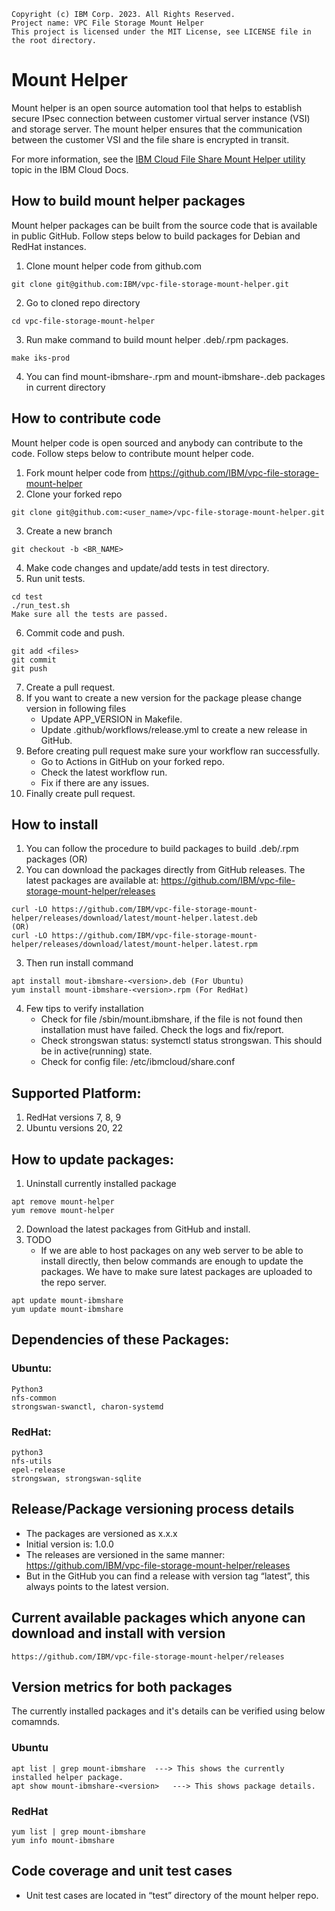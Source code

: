 ```
Copyright (c) IBM Corp. 2023. All Rights Reserved.
Project name: VPC File Storage Mount Helper
This project is licensed under the MIT License, see LICENSE file in the root directory.
```

# Mount Helper
Mount helper is an open source automation tool that helps to establish secure IPsec connection between customer virtual server instance (VSI) and storage server. The mount helper ensures that the communication between the customer VSI and the file share is encrypted in transit.

For more information, see the [IBM Cloud File Share Mount Helper utility](https://cloud.ibm.com/docs/vpc?topic=vpc-file-storage-vpc-eit&interface=ui#fs-mount-helper-utility) topic in the IBM Cloud Docs.

## How to build mount helper packages
Mount helper packages can be built from the source code that is available in public GitHub. Follow steps below to build packages for Debian and RedHat instances.
1. Clone mount helper code from github.com
```
git clone git@github.com:IBM/vpc-file-storage-mount-helper.git
```
2. Go to cloned repo directory
```
cd vpc-file-storage-mount-helper
```
3. Run make command to build mount helper .deb/.rpm packages.
```
make iks-prod
```
4. You can find mount-ibmshare-<version>.rpm and mount-ibmshare-<version>.deb packages in current directory

## How to contribute code
Mount helper code is open sourced and anybody can contribute to the code. Follow steps below to contribute mount helper code.
1. Fork mount helper code from https://github.com/IBM/vpc-file-storage-mount-helper
2. Clone your forked repo
```
git clone git@github.com:<user_name>/vpc-file-storage-mount-helper.git
```
3. Create a new branch
```
git checkout -b <BR_NAME>
```
4. Make code changes and update/add tests in test directory.
5. Run unit tests.
```
cd test
./run_test.sh
Make sure all the tests are passed.
```
6. Commit code and push.
```
git add <files>
git commit
git push
```
7. Create a pull request.
8. If you want to create a new version for the package please change version in following files
   - Update APP_VERSION in Makefile.
   - Update .github/workflows/release.yml to create a new release in GitHub.
9. Before creating pull request make sure your workflow ran successfully.
   - Go to Actions in GitHub on your forked repo.
   - Check the latest workflow run.
   -  Fix if there are any issues.
10. Finally create pull request.

## How to install
1. You can follow the procedure to build packages to build .deb/.rpm packages (OR)
2. You can download the packages directly from GitHub releases.
   The latest packages are available at: https://github.com/IBM/vpc-file-storage-mount-helper/releases
```
curl -LO https://github.com/IBM/vpc-file-storage-mount-helper/releases/download/latest/mount-helper.latest.deb
(OR)
curl -LO https://github.com/IBM/vpc-file-storage-mount-helper/releases/download/latest/mount-helper.latest.rpm
```
3. Then run install command
```
apt install mout-ibmshare-<version>.deb (For Ubuntu)
yum install mount-ibmshare-<version>.rpm (For RedHat)
```
4. Few tips to verify installation
    - Check for file /sbin/mount.ibmshare, if the file is not found then installation must have failed. Check the logs and fix/report.
    - Check strongswan status: systemctl status strongswan. This should be in active(running) state.
    - Check for config file: /etc/ibmcloud/share.conf

## Supported Platform:
1. RedHat versions 7, 8, 9
2. Ubuntu versions 20, 22

## How to update packages:
1. Uninstall currently installed package
```
apt remove mount-helper
yum remove mount-helper
```
2. Download the latest packages from GitHub and install.
3. TODO
   - If we are able to host packages on any web server to be able to install directly, then below commands are enough to update the packages. We have to make sure latest packages are uploaded to the repo server.
```
apt update mount-ibmshare
yum update mount-ibmshare
```

## Dependencies of these Packages:
### Ubuntu:
    Python3
    nfs-common
    strongswan-swanctl, charon-systemd
### RedHat:
    python3
    nfs-utils
    epel-release
    strongswan, strongswan-sqlite

## Release/Package versioning process details
   - The packages are versioned as x.x.x
   - Initial version is: 1.0.0
   - The releases are versioned in the same manner: https://github.com/IBM/vpc-file-storage-mount-helper/releases
   - But in the GitHub you can find a release with version tag “latest”, this always points to the latest version.

## Current available packages which anyone can download and install with version
```
https://github.com/IBM/vpc-file-storage-mount-helper/releases
```

## Version metrics for both packages
The currently installed packages and it's details can be verified using below comamnds.
### Ubuntu
```
apt list | grep mount-ibmshare  ---> This shows the currently installed helper package.
apt show mount-ibmshare-<version>   ---> This shows package details.
```
### RedHat
```
yum list | grep mount-ibmshare
yum info mount-ibmshare
```

## Code coverage and unit test cases
   - Unit test cases are located in “test” directory of the mount helper repo.

